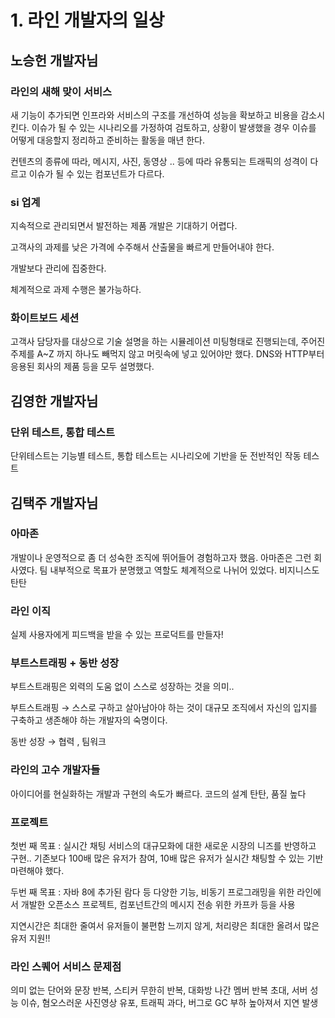 # 1. 라인 개발자의 일상

## 노승헌 개발자님

### 라인의 새해 맞이 서비스

새 기능이 추가되면 인프라와 서비스의 구조를 개선하여 성능을 확보하고 비용을 감소시킨다. 이슈가 될 수 있는 시나리오를 가정하여 검토하고, 상황이 발생했을 경우 이슈를 어떻게 대응할지 정리하고 준비하는 활동을 매년 한다.

컨텐츠의 종류에 따라, 메시지, 사진, 동영상 .. 등에 따라 유통되는 트래픽의 성격이 다르고 이슈가 될 수 있는 컴포넌트가 다르다.

### si 업계

지속적으로 관리되면서 발전하는 제품 개발은 기대하기 어렵다.

고객사의 과제를 낮은 가격에 수주해서 산출물을 빠르게 만들어내야 한다.

개발보다 관리에 집중한다.

체계적으로 과제 수행은 불가능하다.

### 화이트보드 세션

고객사 담당자를 대상으로 기술 설명을 하는 시뮬레이션 미팅형태로 진행되는데, 주어진 주제를 A~Z 까지 하나도 빼먹지 않고 머릿속에 넣고 있어야만 했다. DNS와 HTTP부터 응용된 회사의 제품 등을 모두 설명했다.

## 김영한 개발자님

### 단위 테스트, 통합 테스트

단위테스트는 기능별 테스트, 통합 테스트는 시나리오에 기반을 둔 전반적인 작동 테스트

## 김택주 개발자님

### 아마존

개발이나 운영적으로 좀 더 성숙한 조직에 뛰어들어 경험하고자 했음. 아마존은 그런 회사였다. 팀 내부적으로 목표가 분명했고 역할도 체계적으로 나뉘어 있었다. 비지니스도 탄탄

### 라인 이직

실제 사용자에게 피드백을 받을 수 있는 프로덕트를 만들자!

### 부트스트래핑 + 동반 성장

부트스트래핑은 외력의 도움 없이 스스로 성장하는 것을 의미..

부트스트래핑 → 스스로 구하고 살아남아야 하는 것이 대규모 조직에서 자신의 입지를 구축하고 생존해야 하는 개발자의 숙명이다.

동반 성장 → 협력 , 팀워크

### 라인의 고수 개발자들

아이디어를 현실화하는 개발과 구현의 속도가 빠르다. 코드의 설계 탄탄, 품질 높다

### 프로젝트

첫번 째 목표 : 실시간 채팅 서비스의 대규모화에 대한 새로운 시장의 니즈를 반영하고 구현.. 기존보다 100배 많은 유저가 참여, 10배 많은 유저가 실시간 채팅할 수 있는 기반 마련해야 했다.

두번 째 목표 : 자바 8에 추가된 람다 등 다양한 기능, 비동기 프로그래밍을 위한 라인에서 개발한 오픈소스 프로젝트, 컴포넌트간의 메시지 전송 위한 카프카 등을 사용

지연시간은 최대한 줄여서 유저들이 불편함 느끼지 않게, 처리량은 최대한 올려서 많은 유저 지원!!

### 라인 스퀘어 서비스 문제점

의미 없는 단어와 문장 반복, 스티커 무한히 반복, 대화방 나간 멤버 반복 초대, 서버 성능 이슈, 혐오스러운 사진영상 유포, 트래픽 과다, 버그로 GC 부하 높아져서 지연 발생